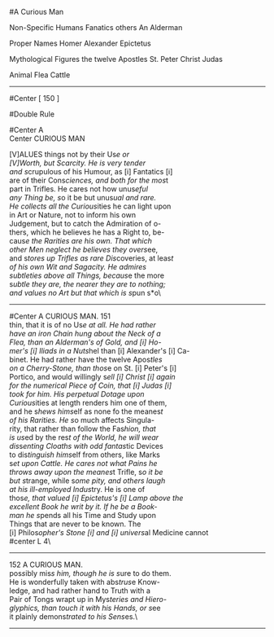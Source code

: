 #A Curious Man

Non-Specific Humans
Fanatics
others
An Alderman

Proper Names
Homer
Alexander
Epictetus

Mythological Figures
the twelve Apostles
St. Peter
Christ
Judas

Animal
Flea
Cattle


---


#Center [ 150 ]

#Double Rule


#Center A\
Center CURIOUS MAN

[V]ALUES things not by their Us*e or\
[V]Worth, but Scarcity. He is very tender\
and s*crupulous of his Humour, as [i] Fantatics [i]\
are of their Cons*ciences, and both for the mos*t\
part in Trifles. He cares not how unus*eful\
any Thing be, s*o it be but unus*ual and rare.\
He collects all the Curious*ities he can light upon\
in Art or Nature, not to inform his own\
Judgement, but to catch the Admiration of o-\
thers, which he believes he has a Right to, be-\
caus*e the Rarities are his own. That which\
other Men neglect he believes they overs*ee,\
and s*tores up Trifles as rare Dis*coveries, at leas*t\
of his own Wit and Sagacity. He admires\
subtleties above all Things, becaus*e the more\
s*ubtle they are, the nearer they are to nothing;\
and values no Art but that which is s*pun s*o\


---


#Center A CURIOUS MAN. 151\
thin, that it is of no Us*e at all. He had rather\
have an iron Chain hung about the Neck of a\
Flea, than an Alderman's of Gold, and [i] Ho-\
mer's [i] Iliads in a Nuts*hel than [i] Alexander's [i] Ca-\
binet. He had rather have the twelve Apos*tles\
on a Cherry-Stone, than thos*e on St. [i] Peter's [i]\
Portico, and would willingly s*ell [i] Christ [i] again\
for the numerical Piece of Coin, that [i] Judas [i]\
took for him. His perpetual Dotage upon\
Curious*ities at length renders him one of them,\
and he s*hews hims*elf as none fo the meanes*t\
of his Rarities. He s*o much affects Singula-\
rity, that rather than follow the Fas*hion, that\
is us*ed by the res*t of the World, he will wear\
dis*s*enting Cloaths with odd fantas*tic Devices\
to dis*tinguish hims*elf from others, like Marks\
s*et upon Cattle. He cares not what Pains he\
throws away upon the meanes*t Trifle, s*o it be\
but s*trange, while s*ome pity, and others laugh\
at his ill-employed Indus*try. He is one of\
thos*e, that valued [i] Epictetus's [i] Lamp above the\
excellent Book he writ by it. If he be a Book-\
man he s*pends all his Time and Study upon\
Things that are never to be known. The\
[i] Philos*opher's Stone [i] and [i] univers*al Medicine cannot\
#center L 4\


---


152 A CURIOUS MAN.\
pos*s*ibly mis*s him, though he is s*ure to do them.\
He is wonderfully taken with abs*trus*e Know-\
ledge, and had rather hand to Truth with a\
Pair of Tongs wrapt up in Mys*teries and Hiero-\
glyphics, than touch it with his Hands, or s*ee\
it plainly demons*trated to his Sens*es.\


---


